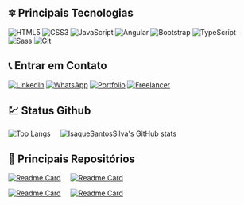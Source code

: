 ## :six_pointed_star: Principais Tecnologias

![HTML5](https://img.shields.io/badge/html5-%23E34F26.svg?style=for-the-badge&logo=html5&logoColor=white)
![CSS3](https://img.shields.io/badge/css3-%231572B6.svg?style=for-the-badge&logo=css3&logoColor=white)
![JavaScript](https://img.shields.io/badge/javascript-%23323330.svg?style=for-the-badge&logo=javascript&logoColor=%23F7DF1E)
![Angular](https://img.shields.io/badge/angular-%23DD0031.svg?style=for-the-badge&logo=angular&logoColor=white)
![Bootstrap](https://img.shields.io/badge/bootstrap-%23563D7C.svg?style=for-the-badge&logo=bootstrap&logoColor=white)
![TypeScript](https://img.shields.io/badge/typescript-%23007ACC.svg?style=for-the-badge&logo=typescript&logoColor=white)
![Sass](https://img.shields.io/badge/SASS-hotpink.svg?style=for-the-badge&logo=SASS&logoColor=white)
![Git](https://img.shields.io/badge/git-%23F05033.svg?style=for-the-badge&logo=git&logoColor=white)



## :telephone_receiver: Entrar em Contato

[![LinkedIn](https://img.shields.io/badge/linkedin-%230077B5.svg?style=for-the-badge&logo=linkedin&logoColor=white)](https://www.linkedin.com/in/isaque-silva-63843a202/)
[![WhatsApp](https://img.shields.io/badge/WhatsApp-25D366?style=for-the-badge&logo=whatsapp&logoColor=white)](https://api.whatsapp.com/send?phone=558296492140&text=sua%20mensagem)
[![Portfolio](https://img.shields.io/badge/Portfolio-%23000000.svg?style=for-the-badge&logo=firefox&logoColor=#FF7139)](http://isaquesilva.infinityfreeapp.com/myPortofolio/)
[![Freelancer](https://img.shields.io/badge/Freelancer-29B2FE?style=for-the-badge&logo=Freelancer&logoColor=white)](https://www.freelancer.com/u/IsaacSSilva)



## :chart: Status Github
[![Top Langs](https://github-readme-stats.vercel.app/api/top-langs/?username=IsaqueSantosSilva&layout&hide=php&show_icons=true&theme=radical)](https://github.com/IsaqueSantosSilva/github-readme-stats)
&nbsp;
&nbsp;
![IsaqueSantosSilva's GitHub stats](https://github-readme-stats.vercel.app/api?username=IsaqueSantosSilva&hide=issues&show_icons=true&theme=radical)



## :pushpin: Principais Repositórios
[![Readme Card](https://github-readme-stats.vercel.app/api/pin/?username=IsaqueSantosSilva&repo=MyPortofolio&show_icons=true&theme=radical)](https://github.com/IsaqueSantosSilva/MyPortofolio)
&nbsp;
&nbsp;
[![Readme Card](https://github-readme-stats.vercel.app/api/pin/?username=IsaqueSantosSilva&repo=Rick-And-Morty-Wiki&show_icons=true&theme=radical)](https://github.com/IsaqueSantosSilva/Rick-And-Morty-Wiki)

[![Readme Card](https://github-readme-stats.vercel.app/api/pin/?username=IsaqueSantosSilva&repo=MusicNation&show_icons=true&theme=radical)](https://github.com/IsaqueSantosSilva/MusicNation)
&nbsp;
&nbsp;
[![Readme Card](https://github-readme-stats.vercel.app/api/pin/?username=IsaqueSantosSilva&repo=Shadow-of-the-Colossos-NodeJS-API&show_icons=true&theme=radical)](https://github.com/IsaqueSantosSilva/Shadow-of-the-Colossos-NodeJS-API)

